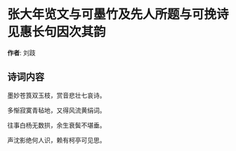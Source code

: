# 张大年览文与可墨竹及先人所题与可挽诗见惠长句因次其韵

**作者**: 刘跂

## 诗词内容

墨妙苍筤双玉枝，赏音悲壮七哀诗。

多惭寂寞青毡地，又得风流黄绢词。

往事白杨无数拱，余生衰鬓不堪垂。

声沈影绝何人识，赖有柯亭可见思。


